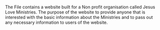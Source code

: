The File contains a website built for a Non profit organisation called Jesus Love Ministries. 
The purpose of the website to provide anyone that is interested with the basic information about the Ministries and to pass out any necessary information to users of the website.
